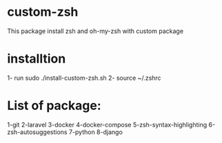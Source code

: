 # custom-zsh
This package install zsh and oh-my-zsh with custom package

# installtion
1- run sudo ./install-custom-zsh.sh
2- source ~/.zshrc




# List of package:
1-git
2-laravel
3-docker
4-docker-compose
5-zsh-syntax-highlighting
6-zsh-autosuggestions
7-python
8-django
